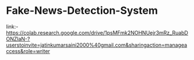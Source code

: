 # Fake-News-Detection-System
link:- https://colab.research.google.com/drive/1psMFmk2NOHNUejr3mRz_RuabDONZlaN-?userstoinvite=jatinkumarsaini2000%40gmail.com&sharingaction=manageaccess&role=writer
